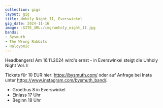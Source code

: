```yaml
---
collection: gigs
layout: gig
title: Unholy Night II, Everswinkel
gig_date: 2024-11-16
image: :SITE_URL:/img/unholy_night_II.jpg
bands:
- Bysmuth
- The Wrong Rabbits
- Halcyonic
---
```


Headbangers!
Am 16.11.2024 wird's ernst - in Everswinkel steigt die Unholy Night Vol. II

Tickets für 10 EUR hier:
https://bysmuth.com/ oder auf Anfrage bei Insta unter https://www.instagram.com/bysmuth_band/.

* Groethus 8 in Everswinkel
* Einlass 17 Uhr
* Beginn 18 Uhr
